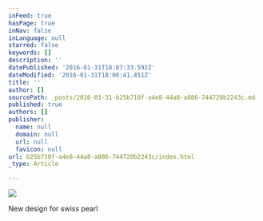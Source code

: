 ```yaml
---
inFeed: true
hasPage: true
inNav: false
inLanguage: null
starred: false
keywords: []
description: ''
datePublished: '2016-01-31T18:07:33.592Z'
dateModified: '2016-01-31T18:06:41.451Z'
title: ''
author: []
sourcePath: _posts/2016-01-31-b25b710f-a4e8-44a8-a886-744720b2243c.md
published: true
authors: []
publisher:
  name: null
  domain: null
  url: null
  favicon: null
url: b25b710f-a4e8-44a8-a886-744720b2243c/index.html
_type: Article

---
```

![](https://s3-us-west-2.amazonaws.com/the-grid-img/p/a8179c4210a0e5e07ef9351281692e8d7693c797.jpg)

New design for swiss pearl